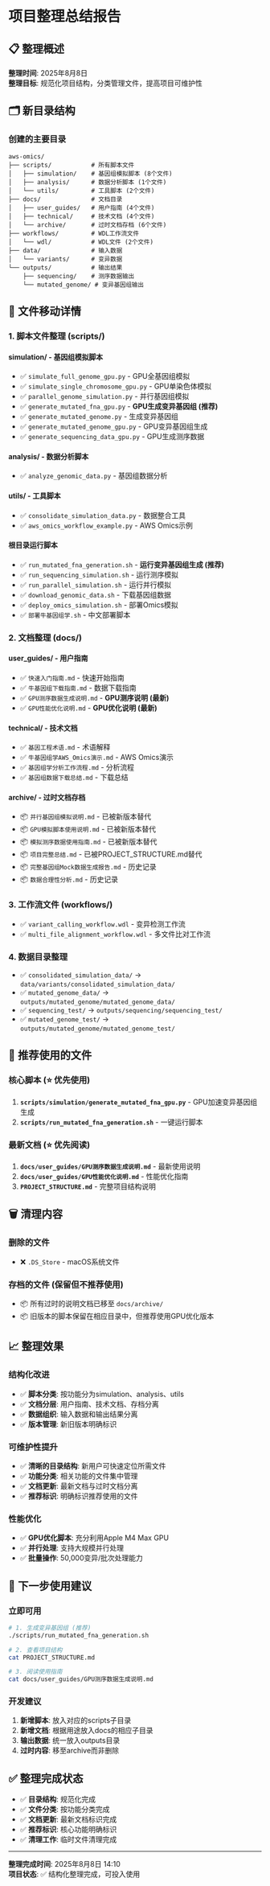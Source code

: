 # 项目整理总结报告

## 📋 整理概述

**整理时间**: 2025年8月8日  
**整理目标**: 规范化项目结构，分类管理文件，提高项目可维护性

## 🗂️ 新目录结构

### 创建的主要目录
```
aws-omics/
├── scripts/           # 所有脚本文件
│   ├── simulation/    # 基因组模拟脚本 (8个文件)
│   ├── analysis/      # 数据分析脚本 (1个文件)
│   └── utils/         # 工具脚本 (2个文件)
├── docs/              # 文档目录
│   ├── user_guides/   # 用户指南 (4个文件)
│   ├── technical/     # 技术文档 (4个文件)
│   └── archive/       # 过时文档存档 (6个文件)
├── workflows/         # WDL工作流文件
│   └── wdl/           # WDL文件 (2个文件)
├── data/              # 输入数据
│   └── variants/      # 变异数据
└── outputs/           # 输出结果
    ├── sequencing/    # 测序数据输出
    └── mutated_genome/ # 变异基因组输出
```

## 📁 文件移动详情

### 1. 脚本文件整理 (scripts/)

#### simulation/ - 基因组模拟脚本
- ✅ `simulate_full_genome_gpu.py` - GPU全基因组模拟
- ✅ `simulate_single_chromosome_gpu.py` - GPU单染色体模拟  
- ✅ `parallel_genome_simulation.py` - 并行基因组模拟
- ✅ `generate_mutated_fna_gpu.py` - **GPU生成变异基因组 (推荐)**
- ✅ `generate_mutated_genome.py` - 生成变异基因组
- ✅ `generate_mutated_genome_gpu.py` - GPU变异基因组生成
- ✅ `generate_sequencing_data_gpu.py` - GPU生成测序数据

#### analysis/ - 数据分析脚本
- ✅ `analyze_genomic_data.py` - 基因组数据分析

#### utils/ - 工具脚本
- ✅ `consolidate_simulation_data.py` - 数据整合工具
- ✅ `aws_omics_workflow_example.py` - AWS Omics示例

#### 根目录运行脚本
- ✅ `run_mutated_fna_generation.sh` - **运行变异基因组生成 (推荐)**
- ✅ `run_sequencing_simulation.sh` - 运行测序模拟
- ✅ `run_parallel_simulation.sh` - 运行并行模拟
- ✅ `download_genomic_data.sh` - 下载基因组数据
- ✅ `deploy_omics_simulation.sh` - 部署Omics模拟
- ✅ `部署牛基因组学.sh` - 中文部署脚本

### 2. 文档整理 (docs/)

#### user_guides/ - 用户指南
- ✅ `快速入门指南.md` - 快速开始指南
- ✅ `牛基因组下载指南.md` - 数据下载指南
- ✅ `GPU测序数据生成说明.md` - **GPU测序说明 (最新)**
- ✅ `GPU性能优化说明.md` - **GPU优化说明 (最新)**

#### technical/ - 技术文档
- ✅ `基因工程术语.md` - 术语解释
- ✅ `牛基因组学AWS_Omics演示.md` - AWS Omics演示
- ✅ `基因组学分析工作流程.md` - 分析流程
- ✅ `基因组数据下载总结.md` - 下载总结

#### archive/ - 过时文档存档
- 📦 `并行基因组模拟说明.md` - 已被新版本替代
- 📦 `GPU模拟脚本使用说明.md` - 已被新版本替代
- 📦 `模拟测序数据使用指南.md` - 已被新版本替代
- 📦 `项目完整总结.md` - 已被PROJECT_STRUCTURE.md替代
- 📦 `完整基因组Mock数据生成报告.md` - 历史记录
- 📦 `数据合理性分析.md` - 历史记录

### 3. 工作流文件 (workflows/)
- ✅ `variant_calling_workflow.wdl` - 变异检测工作流
- ✅ `multi_file_alignment_workflow.wdl` - 多文件比对工作流

### 4. 数据目录整理
- ✅ `consolidated_simulation_data/` → `data/variants/consolidated_simulation_data/`
- ✅ `mutated_genome_data/` → `outputs/mutated_genome/mutated_genome_data/`
- ✅ `sequencing_test/` → `outputs/sequencing/sequencing_test/`
- ✅ `mutated_genome_test/` → `outputs/mutated_genome/mutated_genome_test/`

## 🎯 推荐使用的文件

### 核心脚本 (⭐ 优先使用)
1. **`scripts/simulation/generate_mutated_fna_gpu.py`** - GPU加速变异基因组生成
2. **`scripts/run_mutated_fna_generation.sh`** - 一键运行脚本

### 最新文档 (⭐ 优先阅读)
1. **`docs/user_guides/GPU测序数据生成说明.md`** - 最新使用说明
2. **`docs/user_guides/GPU性能优化说明.md`** - 性能优化指南
3. **`PROJECT_STRUCTURE.md`** - 完整项目结构说明

## 🗑️ 清理内容

### 删除的文件
- ❌ `.DS_Store` - macOS系统文件

### 存档的文件 (保留但不推荐使用)
- 📦 所有过时的说明文档已移至 `docs/archive/`
- 📦 旧版本的脚本保留在相应目录中，但推荐使用GPU优化版本

## 📈 整理效果

### 结构化改进
- ✅ **脚本分类**: 按功能分为simulation、analysis、utils
- ✅ **文档分层**: 用户指南、技术文档、存档分离
- ✅ **数据组织**: 输入数据和输出结果分离
- ✅ **版本管理**: 新旧版本明确标识

### 可维护性提升
- ✅ **清晰的目录结构**: 新用户可快速定位所需文件
- ✅ **功能分类**: 相关功能的文件集中管理
- ✅ **文档更新**: 最新文档与过时文档分离
- ✅ **推荐标识**: 明确标识推荐使用的文件

### 性能优化
- ✅ **GPU优化脚本**: 充分利用Apple M4 Max GPU
- ✅ **并行处理**: 支持大规模并行处理
- ✅ **批量操作**: 50,000变异/批次处理能力

## 🚀 下一步使用建议

### 立即可用
```bash
# 1. 生成变异基因组 (推荐)
./scripts/run_mutated_fna_generation.sh

# 2. 查看项目结构
cat PROJECT_STRUCTURE.md

# 3. 阅读使用指南
cat docs/user_guides/GPU测序数据生成说明.md
```

### 开发建议
1. **新增脚本**: 放入对应的scripts子目录
2. **新增文档**: 根据用途放入docs的相应子目录
3. **输出数据**: 统一放入outputs目录
4. **过时内容**: 移至archive而非删除

## ✅ 整理完成状态

- ✅ **目录结构**: 规范化完成
- ✅ **文件分类**: 按功能分类完成
- ✅ **文档更新**: 最新文档标识完成
- ✅ **推荐标识**: 核心功能明确标识
- ✅ **清理工作**: 临时文件清理完成

---

**整理完成时间**: 2025年8月8日 14:10  
**项目状态**: ✅ 结构化整理完成，可投入使用
